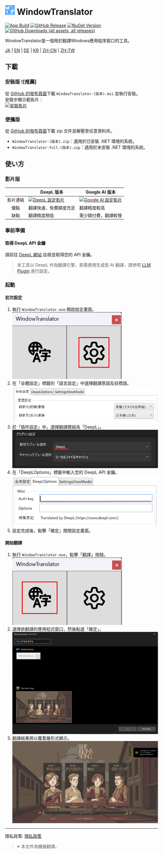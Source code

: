 # <img src="images/wt.png" width="32" > WindowTranslator

[![App Build](https://github.com/Freeesia/WindowTranslator/actions/workflows/dotnet-desktop.yml/badge.svg)](https://github.com/Freeesia/WindowTranslator/actions/workflows/dotnet-desktop.yml)
[![GitHub Release](https://img.shields.io/github/v/release/Freeesia/WindowTranslator)](https://github.com/Freeesia/WindowTranslator/releases/latest)
[![NuGet Version](https://img.shields.io/nuget/v/WindowTranslator.Abstractions)](https://www.nuget.org/packages/WindowTranslator.Abstractions)
[![GitHub Downloads (all assets, all releases)](https://img.shields.io/github/downloads/Freeesia/WindowTranslator/total)](https://github.com/Freeesia/WindowTranslator/releases/latest)

WindowTranslator是一個用於翻譯Windows應用程序窗口的工具。

[JA](README.md) | [EN](./README.en.md) | [DE](./README.de.md) | [KR](./README.kr.md) | [ZH-CN](./README.zh-cn.md) | [ZH-TW](./README.zh-tw.md)

## 下載

### 安裝版 ![推薦]
從 [GitHub 的發布頁面](https://github.com/Freeesia/WindowTranslator/releases/latest)下載 `WindowTranslator-(版本).msi` 並執行安裝。  
安裝步驟示範影片：  
[![安裝影片](https://github.com/user-attachments/assets/影片連結)](https://youtu.be/影片ID)

### 便攜版
從 [GitHub 的發布頁面](https://github.com/Freeesia/WindowTranslator/releases/latest)下載 zip 文件並解壓至任意資料夾。  
* `WindowTranslator-(版本).zip`：適用於已安裝 .NET 環境的系統。  
* `WindowTranslator-full-(版本).zip`：適用於未安裝 .NET 環境的系統。

## 使い方

### 影片版
|            | DeepL 版本             | Google AI 版本            |
| :--------: | ---------------------- | ------------------------- |
| 影片連結   | [![DeepL 設定影片](https://github.com/user-attachments/assets/影片連結1)](https://youtu.be/影片ID1) | [![Google AI 設定影片](https://github.com/user-attachments/assets/影片連結2)](https://youtu.be/影片ID2) |
| 優點       | 翻譯快速、免費額度充足   | 翻譯精度較高               |
| 缺點       | 翻譯精度稍低           | 需少額付費，翻譯較慢       |

### 事前準備

#### 取得 DeepL API 金鑰
請前往 [DeepL 網站](https://www.deepl.com/ja/pro-api) 註冊並取得您的 API 金鑰。

> 本工具以 DeepL 作為翻譯引擎，若需使用生成型 AI 翻譯，請參照 [LLM Plugin](https://github.com/Freeesia/WindowTranslator/wiki/LLMPlugin) 進行設定。

### 起動

#### 初次設定

1. 執行 `WindowTranslator.exe` 開啟設定畫面。  
   ![設定](images/settings.png)
2. 在「全體設定」標籤的「語言設定」中選擇翻譯原語及目標語。  
   ![語言設定](images/language.png)
3. 於「插件設定」中，選擇翻譯模組為「DeepL」。  
   ![插件設定](images/translate_module.png)
4. 在「DeepLOptions」標籤中輸入您的 DeepL API 金鑰。  
   ![DeepL 設定](images/deepl.png)
5. 設定完成後，點擊「確定」關閉設定畫面。

#### 開始翻譯

1. 執行 `WindowTranslator.exe`，點擊「翻譯」按鈕。  
   ![翻譯按鈕](images/translate.png)
2. 選擇欲翻譯的應用程式窗口，然後點選「確定」。  
   ![窗口選擇](images/select.png)
3. 翻譯結果將以覆蓋層形式顯示。  
   ![翻譯結果](images/result.png)

---  
隱私政策: [隱私政策](PrivacyPolicy.zh-tw.md)

> ※ 本文件為機器翻譯。